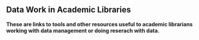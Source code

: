 ## Data Work in Academic Libraries

**These are links to tools and other  resources useful to academic librarians working with data management or doing reserach with data.**
